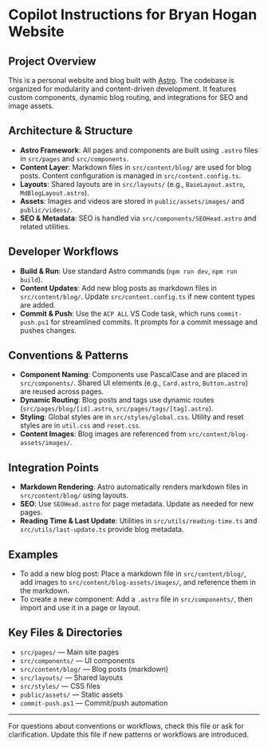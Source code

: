 # Copilot Instructions for Bryan Hogan Website

## Project Overview
This is a personal website and blog built with [Astro](https://astro.build/). The codebase is organized for modularity and content-driven development. It features custom components, dynamic blog routing, and integrations for SEO and image assets.

## Architecture & Structure
- **Astro Framework**: All pages and components are built using `.astro` files in `src/pages` and `src/components`.
- **Content Layer**: Markdown files in `src/content/blog/` are used for blog posts. Content configuration is managed in `src/content.config.ts`.
- **Layouts**: Shared layouts are in `src/layouts/` (e.g., `BaseLayout.astro`, `MdBlogLayout.astro`).
- **Assets**: Images and videos are stored in `public/assets/images/` and `public/videos/`.
- **SEO & Metadata**: SEO is handled via `src/components/SEOHead.astro` and related utilities.

## Developer Workflows
- **Build & Run**: Use standard Astro commands (`npm run dev`, `npm run build`).
- **Content Updates**: Add new blog posts as markdown files in `src/content/blog/`. Update `src/content.config.ts` if new content types are added.
- **Commit & Push**: Use the `ACP ALL` VS Code task, which runs `commit-push.ps1` for streamlined commits. It prompts for a commit message and pushes changes.

## Conventions & Patterns
- **Component Naming**: Components use PascalCase and are placed in `src/components/`. Shared UI elements (e.g., `Card.astro`, `Button.astro`) are reused across pages.
- **Dynamic Routing**: Blog posts and tags use dynamic routes (`src/pages/blog/[id].astro`, `src/pages/tags/[tag].astro`).
- **Styling**: Global styles are in `src/styles/global.css`. Utility and reset styles are in `util.css` and `reset.css`.
- **Content Images**: Blog images are referenced from `src/content/blog-assets/images/`.

## Integration Points
- **Markdown Rendering**: Astro automatically renders markdown files in `src/content/blog/` using layouts.
- **SEO**: Use `SEOHead.astro` for page metadata. Update as needed for new pages.
- **Reading Time & Last Update**: Utilities in `src/utils/reading-time.ts` and `src/utils/last-update.ts` provide blog metadata.

## Examples
- To add a new blog post: Place a markdown file in `src/content/blog/`, add images to `src/content/blog-assets/images/`, and reference them in the markdown.
- To create a new component: Add a `.astro` file in `src/components/`, then import and use it in a page or layout.

## Key Files & Directories
- `src/pages/` — Main site pages
- `src/components/` — UI components
- `src/content/blog/` — Blog posts (markdown)
- `src/layouts/` — Shared layouts
- `src/styles/` — CSS files
- `public/assets/` — Static assets
- `commit-push.ps1` — Commit/push automation

---
For questions about conventions or workflows, check this file or ask for clarification. Update this file if new patterns or workflows are introduced.
